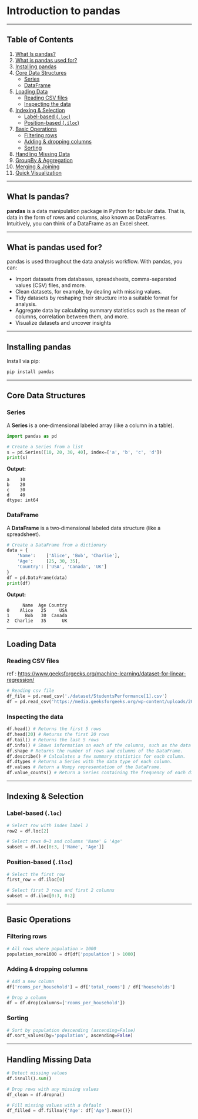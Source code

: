 # Introduction to pandas

---

## Table of Contents

1. [What Is pandas?](#what-is-pandas)  
2. [What is pandas used for?](#what-is-pandas-used-for) 
2. [Installing pandas](#installing-pandas)
3. [Core Data Structures](#core-data-structures)
   - [Series](#series)
   - [DataFrame](#dataframe)
4. [Loading Data](#loading-data)
   - [Reading CSV files](#reading-csv-files)
   - [Inspecting the data](#inspecting-the-data)
5. [Indexing & Selection](#indexing--selection)
   - [Label-based (](#label-based-loc)[`.loc`](#label-based-loc)[)](#label-based-loc)
   - [Position-based (](#position-based-iloc)[`.iloc`](#position-based-iloc)[)](#position-based-iloc)
6. [Basic Operations](#basic-operations)
   - [Filtering rows](#filtering-rows)
   - [Adding & dropping columns](#adding--dropping-columns)
   - [Sorting](#sorting)
7. [Handling Missing Data](#handling-missing-data)
8. [GroupBy & Aggregation](#groupby--aggregation)
9. [Merging & Joining](#merging--joining)
10. [Quick Visualization](#quick-visualization)

---

## What Is pandas?

**pandas** is a data manipulation package in Python for tabular data. That is, data in the form of rows and columns, also known as DataFrames. Intuitively, you can think of a DataFrame as an Excel sheet. 

---

## What is pandas used for?

pandas is used throughout the data analysis workflow. With pandas, you can:

- Import datasets from databases, spreadsheets, comma-separated values (CSV) files, and more.
- Clean datasets, for example, by dealing with missing values.
- Tidy datasets by reshaping their structure into a suitable format for analysis.
- Aggregate data by calculating summary statistics such as the mean of columns, correlation between them, and more.
- Visualize datasets and uncover insights

---

## Installing pandas

Install via pip:

```bash
pip install pandas
```



---

## Core Data Structures

### Series

A **Series** is a one‑dimensional labeled array (like a column in a table).

```python
import pandas as pd

# Create a Series from a list
s = pd.Series([10, 20, 30, 40], index=['a', 'b', 'c', 'd'])
print(s)
```

**Output:**

```
a    10
b    20
c    30
d    40
dtype: int64
```

### DataFrame

A **DataFrame** is a two‑dimensional labeled data structure (like a spreadsheet).

```python
# Create a DataFrame from a dictionary
data = {
    'Name':    ['Alice', 'Bob', 'Charlie'],
    'Age':     [25, 30, 35],
    'Country': ['USA', 'Canada', 'UK']
}
df = pd.DataFrame(data)
print(df)
```

**Output:**

```
      Name  Age Country
0    Alice   25     USA
1      Bob   30  Canada
2  Charlie   35      UK
```

---

## Loading Data

### Reading CSV files
ref : https://www.geeksforgeeks.org/machine-learning/dataset-for-linear-regression/
```python
# Reading csv file
df_file = pd.read_csv('./dataset/StudentsPerformance[1].csv')
df = pd.read_csv('https://media.geeksforgeeks.org/wp-content/uploads/20240522153243/StudentsPerformance%5B1%5D.csv')
```

### Inspecting the data

```python
df.head() # Returns the first 5 rows 
df.head(20) # Returns the first 20 rows 
df.tail() # Returns the last 5 rows 
df.info() # Shows information on each of the columns, such as the data type and number of missing values.
df.shape # Returns the number of rows and columns of the DataFrame.
df.describe() # Calculates a few summary statistics for each column.
df.dtypes # Returns a Series with the data type of each column.
df.values # Return a Numpy representation of the DataFrame.
df.value_counts() # Return a Series containing the frequency of each distinct row in the Dataframe.

```

---

## Indexing & Selection

### Label‑based (`.loc`)

```python
# Select row with index label 2
row2 = df.loc[2]

# Select rows 0–3 and columns 'Name' & 'Age'
subset = df.loc[0:3, ['Name', 'Age']]
```

### Position‑based (`.iloc`)

```python
# Select the first row
first_row = df.iloc[0]

# Select first 3 rows and first 2 columns
subset = df.iloc[0:3, 0:2]
```

---

## Basic Operations

### Filtering rows

```python
# All rows where population > 1000
population_more1000 = df[df['population'] > 1000]

```

### Adding & dropping columns

```python
# Add a new column
df['rooms_per_household'] = df['total_rooms'] / df['households']

# Drop a column
df = df.drop(columns=['rooms_per_household'])
```

### Sorting

```python
# Sort by population descending (ascending=False)
df.sort_values(by='population', ascending=False)
```

---

## Handling Missing Data

```python
# Detect missing values
df.isnull().sum()

# Drop rows with any missing values
df_clean = df.dropna()

# Fill missing values with a default
df_filled = df.fillna({'Age': df['Age'].mean()})
```




